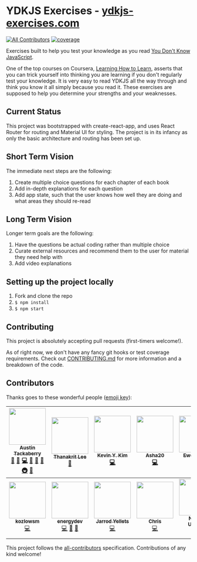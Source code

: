 # YDKJS Exercises - [ydkjs-exercises.com](https://ydkjs-exercises.com)

[![All Contributors](https://img.shields.io/badge/all_contributors-12-orange.svg?style=flat-square)](#contributors)
[![coverage](https://codecov.io/gh/austintackaberry/ydkjs-exercises/branch/master/graph/badge.svg)](https://codecov.io/gh/austintackaberry/ydkjs-exercises)

Exercises built to help you test your knowledge as you read [You Don't Know JavaScript](https://github.com/getify/You-Dont-Know-JS).

One of the top courses on Coursera, [Learning How to Learn](https://www.coursera.org/learn/learning-how-to-learn), asserts that you can trick yourself into thinking you are learning if you don't regularly test your knowledge. It is very easy to read YDKJS all the way through and think you know it all simply because you read it. These exercises are supposed to help you determine your strengths and your weaknesses.

## Current Status

This project was bootstrapped with create-react-app, and uses React Router for routing and Material UI for styling. The project is in its infancy as only the basic architecture and routing has been set up.

## Short Term Vision

The immediate next steps are the following:

1.  Create multiple choice questions for each chapter of each book
2.  Add in-depth explanations for each question
3.  Add app state, such that the user knows how well they are doing and what areas they should re-read

## Long Term Vision

Longer term goals are the following:

1.  Have the questions be actual coding rather than multiple choice
2.  Curate external resources and recommend them to the user for material they need help with
3.  Add video explanations

## Setting up the project locally

1.  Fork and clone the repo
2.  `$ npm install`
3.  `$ npm start`

## Contributing

This project is absolutely accepting pull requests (first-timers welcome!).

As of right now, we don't have any fancy git hooks or test coverage requirements. Check out [CONTRIBUTING.md](CONTRIBUTING.md) for more information and a breakdown of the code.

## Contributors

Thanks goes to these wonderful people ([emoji key](https://github.com/kentcdodds/all-contributors#emoji-key)):

<!-- ALL-CONTRIBUTORS-LIST:START - Do not remove or modify this section -->
<!-- prettier-ignore -->
| [<img src="https://avatars0.githubusercontent.com/u/29493001?v=4" width="100px;"/><br /><sub><b>Austin Tackaberry</b></sub>](https://austintackaberry.co)<br />[💬](#question-austintackaberry "Answering Questions") [🐛](https://github.com/austintackaberry/ydkjs-exercises/issues?q=author%3Aaustintackaberry "Bug reports") [💻](https://github.com/austintackaberry/ydkjs-exercises/commits?author=austintackaberry "Code") [🎨](#design-austintackaberry "Design") [📖](https://github.com/austintackaberry/ydkjs-exercises/commits?author=austintackaberry "Documentation") [🤔](#ideas-austintackaberry "Ideas, Planning, & Feedback") [🚇](#infra-austintackaberry "Infrastructure (Hosting, Build-Tools, etc)") [👀](#review-austintackaberry "Reviewed Pull Requests") | [<img src="https://avatars0.githubusercontent.com/u/21210429?v=4" width="100px;"/><br /><sub><b>Thanakrit Lee</b></sub>](https://github.com/tlee38)<br />[📖](https://github.com/austintackaberry/ydkjs-exercises/commits?author=tlee38 "Documentation") | [<img src="https://avatars0.githubusercontent.com/u/29536549?v=4" width="100px;"/><br /><sub><b>Kevin Y. Kim</b></sub>](https://kevinyckim.netlify.com/)<br />[💻](https://github.com/austintackaberry/ydkjs-exercises/commits?author=kevinYCKim33 "Code") | [<img src="https://avatars0.githubusercontent.com/u/19591575?v=4" width="100px;"/><br /><sub><b>Asha20</b></sub>](https://github.com/Asha20)<br />[💻](https://github.com/austintackaberry/ydkjs-exercises/commits?author=Asha20 "Code") | [<img src="https://avatars2.githubusercontent.com/u/13992168?v=4" width="100px;"/><br /><sub><b>Ewe Lin Loo</b></sub>](https://github.com/elloo)<br />[💻](https://github.com/austintackaberry/ydkjs-exercises/commits?author=elloo "Code") | [<img src="https://avatars2.githubusercontent.com/u/35818464?v=4" width="100px;"/><br /><sub><b>rosaxny</b></sub>](https://github.com/rosaxny)<br />[💻](https://github.com/austintackaberry/ydkjs-exercises/commits?author=rosaxny "Code") [🤔](#ideas-rosaxny "Ideas, Planning, & Feedback") | [<img src="https://avatars3.githubusercontent.com/u/16709534?v=4" width="100px;"/><br /><sub><b>nik</b></sub>](https://github.com/nikrb)<br />[💻](https://github.com/austintackaberry/ydkjs-exercises/commits?author=nikrb "Code") [⚠️](https://github.com/austintackaberry/ydkjs-exercises/commits?author=nikrb "Tests") [🤔](#ideas-nikrb "Ideas, Planning, & Feedback") |
| :---: | :---: | :---: | :---: | :---: | :---: | :---: |
| [<img src="https://avatars2.githubusercontent.com/u/22461040?v=4" width="100px;"/><br /><sub><b>kozlowsm</b></sub>](https://github.com/kozlowsm)<br />[💻](https://github.com/austintackaberry/ydkjs-exercises/commits?author=kozlowsm "Code") | [<img src="https://avatars2.githubusercontent.com/u/12925952?v=4" width="100px;"/><br /><sub><b>energydev</b></sub>](https://github.com/energydev)<br />[💻](https://github.com/austintackaberry/ydkjs-exercises/commits?author=energydev "Code") [🐛](https://github.com/austintackaberry/ydkjs-exercises/issues?q=author%3Aenergydev "Bug reports") [🤔](#ideas-energydev "Ideas, Planning, & Feedback") | [<img src="https://avatars1.githubusercontent.com/u/32344277?v=4" width="100px;"/><br /><sub><b>Jarrod Yellets</b></sub>](http://www.jarrodyellets.com)<br />[💻](https://github.com/austintackaberry/ydkjs-exercises/commits?author=jarrodyellets "Code") | [<img src="https://avatars0.githubusercontent.com/u/5775083?v=4" width="100px;"/><br /><sub><b>Chris</b></sub>](http://www.fullstackontherocks.com)<br />[💻](https://github.com/austintackaberry/ydkjs-exercises/commits?author=IrritatedEllipses "Code") | [<img src="https://avatars3.githubusercontent.com/u/1413417?v=4" width="100px;"/><br /><sub><b>Nicklas Utgaard</b></sub>](https://github.com/nutgaard)<br />[💻](https://github.com/austintackaberry/ydkjs-exercises/commits?author=nutgaard "Code") |
<!-- ALL-CONTRIBUTORS-LIST:END -->

This project follows the [all-contributors](https://github.com/kentcdodds/all-contributors) specification. Contributions of any kind welcome!

